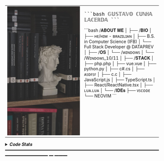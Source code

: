 <!-- ### Hi, I'm Gustavo 👋

- 🌱 I'm a Computer Scientist
- ⚡ Fun fact: I love rubik's cube and math

### Connect with me:

[![Linkedin Badge](https://img.shields.io/badge/-LinkedIn-blue?style=flat-square&logo=Linkedin&logoColor=white&link=https://www.linkedin.com/in/gustavo-cunha-lacerda-6aa8b81b7/)](https://www.linkedin.com/in/gustavo-cunha-lacerda-6aa8b81b7/)
[![Gmail Badge](https://img.shields.io/badge/-Gmail-c14438?style=flat-square&logo=Gmail&logoColor=white&link=mailto:gustavocunhalacerda@gmail.com)](mailto:gustavocunhalacerda@gmail.com)
[![Whatsapp Badge](https://img.shields.io/badge/-Whatsapp-4CA143?style=flat-square&labelColor=4CA143&logo=whatsapp&logoColor=white&link=https://api.whatsapp.com/send?phone=5561998688705&text=Olá!)](https://api.whatsapp.com/send?phone=5561998688705&text=Olá!)


### Technologies:
<img align="left" src="https://github.com/devicons/devicon/blob/master/icons/html5/html5-original.svg" width="30" />
<img align="left" src="https://github.com/devicons/devicon/blob/master/icons/css3/css3-original.svg" width="30" />
<img align="left" src="https://github.com/devicons/devicon/blob/master/icons/javascript/javascript-original.svg" width="30" />
<img align="left" src="https://github.com/devicons/devicon/blob/master/icons/react/react-original.svg" width="30" />
<img align="left" src="https://github.com/devicons/devicon/blob/master/icons/nodejs/nodejs-original.svg" width="30" />
<img align="left" src="https://github.com/devicons/devicon/blob/master/icons/github/github-original.svg" width="30" />
<img align="left" src="https://github.com/devicons/devicon/blob/master/icons/visualstudio/visualstudio-plain.svg" width="30" />
<img align="left" src="https://github.com/devicons/devicon/blob/master/icons/python/python-original.svg" width="30" />
<img align="left" src="https://github.com/devicons/devicon/blob/master/icons/c/c-original.svg" width="30" /> -->

<table>
  <tr>
    <td style="width: 50%;">
       <img src="https://raw.githubusercontent.com/GustavoCunhaLacerda/GustavoCunhaLacerda/refs/heads/master/imagem.jpg" alt="Angel" style="width: 200%; border: none;"/>
    </td>
    <td style="width: 50%; vertical-align: top;">
      <p style="font-family: monospace; font-size: 16px;">
      ```bash
       𝔾𝕌𝕊𝕋𝔸𝕍𝕆 ℂ𝕌ℕℍ𝔸 𝕃𝔸ℂ𝔼ℝ𝔻𝔸
      ```
      </p>
    ```bash
    /𝐀𝐁𝐎𝐔𝐓 𝐌𝐄
    │
    ├── /𝐁𝐈𝐎
    │    ├── ʜᴇ/ʜɪᴍ - ʙʀᴀᴢɪʟɪᴀɴ
    │    ├── B.S. in Computer Science (IFB)
    │    └── Full Stack Developer @ DATAPREV
    │
    ├── /𝐎𝐒
    │    └── /ᴡɪɴᴅᴏᴡꜱ
    │        └── /Wɪɴᴅᴏᴡꜱ_𝟣0/11
    │
    ├── /𝐒𝐓𝐀𝐂𝐊
    │    ├── php.php
    │    ├── vue.vue
    │    ├── python.py
    │    ├── c#.cs
    │    ├── ᴀꜱᴅꜰꜱꜰ
    │    ├── c.c
    │    ├── JavaScript.js
    │    ├── TypeScript.ts
    │    ├── React/ReactNative.tsx
    │    ├── ʟᴜᴀ.ʟᴜᴀ
    │
    └── /𝐈𝐃𝐄𝐬
        ├── ᴠꜱᴄᴏᴅᴇ
        └── NEOVIM
  ```
  </tr>
</table>

<details>
<summary> 𝑪𝒐𝒅𝒆 𝑺𝒕𝒂𝒕𝒔 ━━━━━━━━━━━━━━━━━━━━━━━━━━━━━━━━━━━━━━━━━━━━━━ ━ ━━━</summary>
<br>
  <img src="https://github-readme-stats.vercel.app/api/top-langs?username=GustavoCunhaLacerda&count_private=true&disable_animations=false&theme=nord&locale=en&hide_border=true&order=1&hide=jupyter notebook&layout=pie" height="163," alt="LeetCode Stats" /> <img src="https://github-readme-stats.vercel.app/api?username=GustavoCunhaLacerda&hide_title=false&hide_rank=false&show_icons=true&include_all_commits=true&count_private=true&disable_animations=false&theme=nord&locale=en&hide_border=true&order=1" height="163" alt="stats graph"  />
<br>
</details>





                                                                                                          
                                                                                                          

